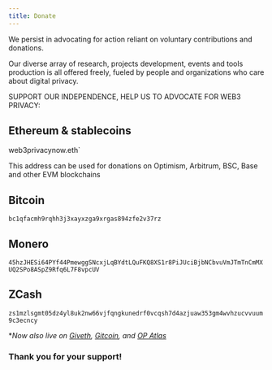 ```yaml
---
title: Donate
---
```


We persist in advocating for action reliant on voluntary contributions and donations. 

Our diverse array of research, projects development, events and tools production is all offered freely, fueled by people and organizations who care about digital privacy.


SUPPORT OUR INDEPENDENCE, HELP US TO ADVOCATE FOR WEB3 PRIVACY:


## Ethereum & stablecoins 

web3privacynow.eth`

This address can be used for donations on Optimism, Arbitrum, BSC, Base and other EVM blockchains


## Bitcoin

`bc1qfacmh9rqhh3j3xayxzga9xrgas894zfe2v37rz`


## Monero

`45hzJHESi64PYf44PmewggSNcxjLqBYdtLQuFKQ8XS1r8PiJUciBjbNCbvuVmJTmTnCmMXUQ2SPo8ASpZ9Rfq6L7F8vpcUV`


## ZCash 

`zs1mzlsgmt05dz4yl8uk2nw66vjfqngkunedrf0vcqsh7d4azjuaw353gm4wvhzucvvuum9c3ecncy`


**Now also live on [Giveth](https://giveth.io/project/web3privacy-now-advocating-for-digital-privacy), [Gitcoin](https://explorer.gitcoin.co/#/projects/0x233b3b3a4e2e0f114c2fb5412e810d9fcab0138b4b3087f268628a62c5b3e5c0), and [OP Atlas](https://atlas.optimism.io/web3privacynow.eth)*


### Thank you for your support!
